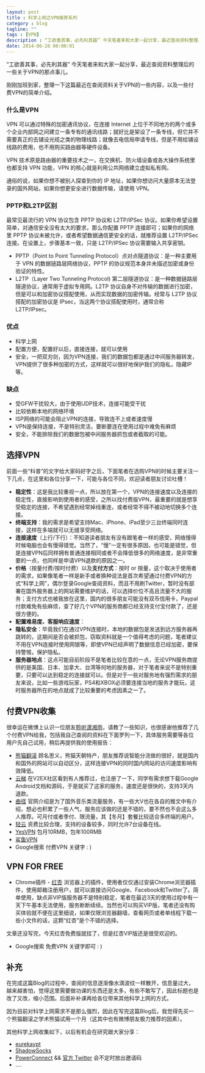 ```yaml
---
layout: post
title : 科学上网之VPN推荐系列
category : blog
tagline: ""
tags : [VPN]
description : “工欲善其事，必先利其器” 今天笔者来和大家一起分享，最近查阅资料整理后的一些关于VPN的那点事儿。
date: 2014-06-28 00:00:01
---
```


“工欲善其事，必先利其器” 今天笔者来和大家一起分享，最近查阅资料整理后的一些关于VPN的那点事儿。
<!--more-->

刚刚加班到家，整理一下这篇最近在查阅资料关于VPN的一些内容，以及一些付费VPN的简单介绍。

### 什么是VPN

VPN 可以通过特殊的加密通讯协议，在连接 Internet 上位于不同地方的两个或多个企业内部网之间建立一条专有的通讯线路；就好比是架设了一条专线，但它并不需要真正的去铺设光缆之类的物理线路；就像去电信局申请专线，但是不用给铺设线路的费用，也不用购买路由器等硬件设备。

VPN 技术原是路由器的重要技术之一，在交换机、防火墙设备或各大操作系统里也都支持 VPN 功能，VPN 的核心就是利用公共网络建立虚拟私有网。

通俗的说，如果你想不被别人探查到你的 IP 地址，如果你想访问大量原本无法登录的国外网站，如果你想更安全进行数据传输，请使用 VPN。

### PPTP和L2TP区别

最常见最流行的 VPN 协议包含 PPTP 协议和 L2TP/IPSec 协议。如果你希望设置简单，对通信安全没有太大的要求，那么你配置 PPTP 连接即可；如果你的网络里 PPTP 协议未被允许，或者希望数据通信更安全的话，就推荐设置 L2TP/IPSec 连接。在设置上，步骤基本一致，只是 L2TP/IPSec 协议需要输入共享密钥。

* PPTP（Point to Point Tunneling Protocol）点对点隧道协议：是一种主要用于 VPN 的数据链路层网络协议，PPTP 的协议规范本身并未描述加密或身份验证的特性。
* L2TP（Layer Two Tunneling Protocol) 第二层隧道协议：是一种数据链路层隧道协议，通常用于虚拟专用网。L2TP 协议自身不对传输的数据进行加密，但是可以和加密协议搭配使用，从而实现数据的加密传输。经常与 L2TP 协议搭配的加密协议是 IPsec，当这两个协议搭配使用时，通常合称 L2TP/IPsec。

### 优点

* 科学上网
* 配置方便，配置好以后，直接连接，就可以使用
* 安全，一把双刃剑，因为VPN连接，我们的数据包都是通过中间服务器转发，VPN提供了很多种加密的方式，这样就可以很好地保护我们的隐私，隐藏IP等。

### 缺点

* 受GFW干扰较大，由于使用UDP技术，连接可能受干扰
* 比较依赖本地的网络环境
* ISP网络的可能会阻止VPN的连接，导致连不上或者速度慢
* VPN是保持连接，不是特别灵活，要断要连在使用过程中难免有麻烦
* 安全，不能排除我们的数据包被中间服务器抓包或者截取的可能。

## 选择VPN


前面一些“科普”的文字给大家码好字之后，下面笔者在选购VPN的时候主要关注一下几点，在这里和各位分享一下，可能与各位不同，欢迎读者朋友讨论吐槽！

* **稳定性**：这是我比较重视一点，所以放在第一个，VPN的连接速度以及连接的稳定性，直接影响到使用者的感受，之所以找付费版VPN，最重要的就是想享受稳定的连接，不希望遇到经常掉线重连，或者经常不得不被动地切换多个连接。
* **终端支持**：我的需求是希望支持Mac、iPhone、iPad至少三台终端同时连接，这样在多端就可以无缝享受网络。
* **连接速度**（上行/下行）：不知道读者朋友有没有跟笔者一样的感受，网络慢得时候电脑也会有慢得错觉。当然了，“慢”一定有很多原因，也可能是错觉，但是连接VPN后同样拥有普通连接相同或者不会降低很多的网络速度，是非常重要的一点，也同样是申请VPN退款的原因之一。
* **价格**（按量付费/按时付费）以及**支付方式**：按时 or 按量，这个取决于使用者的需求，如果像笔者一样是新手或者换种说法是首次希望通过付费VPN的方式“科学上网”，偶尔登录Google查阅资料，而且不用刷Twitter，暂时没有部署在国外服务器上的网站需要维护的话，可以选择价位不高且流量不大的服务；支付方式也被我放在这里，国内的很多朋友可能没有双币信用卡，Paypal付款难免有些麻烦，查了好几个VPN的服务商都已经支持支付宝付款了，还是很方便的。
* **配置难易度、客服响应速度**：
* **隐私安全**：毕竟我们在通过VPN连接时，本地的数据包是发送到远方服务器再跳转的，这期间是否会被抓包，窃取资料就是一个值得考虑的问题，笔者建议不用在VPN连接时使用网银等，即使VPN已经声明了数据信息已经加密，要保持警惕，保护隐私。
* **服务器地点**：这点可能目前阶段不是笔者比较在意的一点，无论VPN服务商提供的是美国、日本、加拿大、台湾等何地的服务器，对于笔者来说不是特别重要，只要可以达到稳定的连接就可以。但是对于一些对服务地有强烈需求的朋友来说，比如一些游戏玩家，PS4和XBOX必须要连接当地的服务才能玩，这时服务器所在的地点就成了比较重要的考虑因素之一了。

## 付费VPN收集


很幸运在微博上认识一位朋友[聆听潇湘雨](http://weibo.com/liwei198870)，请教了一些知识，也很感谢他推荐了几个付费VPN给我，包括我自己查阅的资料在下面罗列一下，具体服务需要等各位用户先自己试用，稍后再提供我的使用报告：

* [熊猫翻滚](https://www.pandafan.org/?r=2885) 顾名思义，熊猫天朝特产，朋友推荐说智能分流做的很好，就是国内和国外的网站可以自动区分，这样连接VPN的同时国内网站的访问速度影响有效降低。
* [云梯](https://www.ytvpn.com/)  在V2EX社区看到有人推荐过，也注册了一下，同学有需求想下载Google Android文档和源码，于是就买了这家的服务，速度还是很快的，支持3天内退款。
* [曲径](https://getqujing.com/zh-CN)  官网介绍是为了国外音乐类流量服务，有一些大V也在各自的推文中有介绍，想必也积累了一些人气，服务应该做的还是不错的，要不然也不会这么多人推荐。可月付或者季付、限流量，其【冬月】套餐比较适合多终端的用户。
* [轻云](https://theqingyun.co/r/ncmbi3)  资费比较合理，支持的设备较多，同时允许7台设备在线。
* [YesVPN](http://98.126.129.242/index.php)  包月10RMB，包年100RMB
* [鲨鱼VPN](https://www.shayujsq.net/index.php) 
* Google搜索 付费VPN 关键字 : )

## VPN FOR FREE

* Chrome插件 - [红杏](http://honx.in/i/U7DdTYKo11MoCLEP) 浏览器上的插件，使用者仅仅通过安装Chrome浏览器插件，使用邮箱注册用户，就可以直接访问Google、Facebook和Twitter了。简单使用，缺点非VIP版服务器不是特别稳定，笔者在最近3天的使用过程中有一天下午基本无法使用，服务断断续续。当然也可以购买VIP版，笔者还没有购买体验就不便在这里细说，如果仅限浏览器翻墙，查看网页或者单线程下载一些小文件的话，这颗“红杏”是个不错的选择。

文章还没写完，今天红杏免费版就挂了，但是红杏VIP版还是很受欢迎的。

* Google搜索 免费VPN 关键字即可 : )

## 补充

在完成这篇Blog的过程中，查阅的信息逐渐像水滴波纹一样散开，信息量过大，越来越害怕，觉得这里需要做功课的东西还是太多，有些不敢写了，因此标题也是改了又改，缩小范围。后面补补课再给各位带来其他科学上网的方式。

因为目前对科学上网需求不是那么强烈，因此在写完这篇Blog后，我觉得先买一个熊猫翻滚之学术熊猫试用一个月（这其中也有微博朋友极力推荐的因素）。

其他科学上网收集如下，以后有机会在研究跟大家分享：

* [eurekavpt](https://eurekavpt.com)
* [ShadowSocks](http://ippotsuko.com/blog/shadowsocks/)
* [PowerConnect](https://pcnt.in/) && [官方 Twitter](https://twitter.com/PowerPACNetwork) 会不定时放出邀请码
* ....